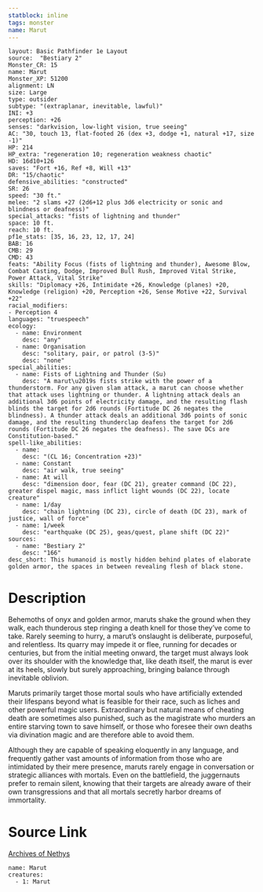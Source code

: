 ```yaml
---
statblock: inline
tags: monster
name: Marut
---
```

```statblock
layout: Basic Pathfinder 1e Layout
source:  "Bestiary 2"
Monster_CR: 15
name: Marut
Monster_XP: 51200
alignment: LN
size: Large
type: outsider
subtype: "(extraplanar, inevitable, lawful)"
INI: +3
perception: +26
senses: "darkvision, low-light vision, true seeing"
AC: "30, touch 13, flat-footed 26 (dex +3, dodge +1, natural +17, size -1)"
HP: 214
HP_extra: "regeneration 10; regeneration weakness chaotic"
HD: 16d10+126
saves: "Fort +16, Ref +8, Will +13"
DR: "15/chaotic"
defensive_abilities: "constructed"
SR: 26
speed: "30 ft."
melee: "2 slams +27 (2d6+12 plus 3d6 electricity or sonic and blindness or deafness)"
special_attacks: "fists of lightning and thunder"
space: 10 ft.
reach: 10 ft.
pf1e_stats: [35, 16, 23, 12, 17, 24]
BAB: 16
CMB: 29
CMD: 43
feats: "Ability Focus (fists of lightning and thunder), Awesome Blow, Combat Casting, Dodge, Improved Bull Rush, Improved Vital Strike, Power Attack, Vital Strike"
skills: "Diplomacy +26, Intimidate +26, Knowledge (planes) +20, Knowledge (religion) +20, Perception +26, Sense Motive +22, Survival +22"
racial_modifiers:
- Perception 4
languages: "truespeech"
ecology:
  - name: Environment
    desc: "any"
  - name: Organisation
    desc: "solitary, pair, or patrol (3-5)"
    desc: "none"
special_abilities:
  - name: Fists of Lightning and Thunder (Su)
    desc: "A marut\u2019s fists strike with the power of a thunderstorm. For any given slam attack, a marut can choose whether that attack uses lightning or thunder. A lightning attack deals an additional 3d6 points of electricity damage, and the resulting flash blinds the target for 2d6 rounds (Fortitude DC 26 negates the blindness). A thunder attack deals an additional 3d6 points of sonic damage, and the resulting thunderclap deafens the target for 2d6 rounds (Fortitude DC 26 negates the deafness). The save DCs are Constitution-based."
spell-like_abilities:
  - name:
    desc: "(CL 16; Concentration +23)"
  - name: Constant
    desc: "air walk, true seeing"
  - name: At will
    desc: "dimension door, fear (DC 21), greater command (DC 22), greater dispel magic, mass inflict light wounds (DC 22), locate creature"
  - name: 1/day
    desc: "chain lightning (DC 23), circle of death (DC 23), mark of justice, wall of force"
  - name: 1/week
    desc: "earthquake (DC 25), geas/quest, plane shift (DC 22)"
sources:
  - name: "Bestiary 2"
    desc: "166"
desc_short: This humanoid is mostly hidden behind plates of elaborate golden armor, the spaces in between revealing flesh of black stone.
```
# Description
Behemoths of onyx and golden armor, maruts shake the ground when they walk, each thunderous step ringing a death knell for those they’ve come to take. Rarely seeming to hurry, a marut’s onslaught is deliberate, purposeful, and relentless. Its quarry may impede it or flee, running for decades or centuries, but from the initial meeting onward, the target must always look over its shoulder with the knowledge that, like death itself, the marut is ever at its heels, slowly but surely approaching, bringing balance through inevitable oblivion.

Maruts primarily target those mortal souls who have artificially extended their lifespans beyond what is feasible for their race, such as liches and other powerful magic users. Extraordinary but natural means of cheating death are sometimes also punished, such as the magistrate who murders an entire starving town to save himself, or those who foresee their own deaths via divination magic and are therefore able to avoid them.

Although they are capable of speaking eloquently in any language, and frequently gather vast amounts of information from those who are intimidated by their mere presence, maruts rarely engage in conversation or strategic alliances with mortals. Even on the battlefield, the juggernauts prefer to remain silent, knowing that their targets are already aware of their own transgressions and that all mortals secretly harbor dreams of immortality.
# Source Link
[Archives of Nethys](https://aonprd.com/MonsterDisplay.aspx?ItemName=Marut)
```encounter-table
name: Marut
creatures:
  - 1: Marut
```
